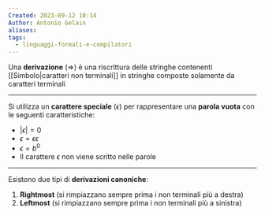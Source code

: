 ```yaml
---
Created: 2023-09-12 10:14
Author: Antonio Gelain
aliases: 
tags:
  - linguaggi-formali-e-compilatori
---
```


Una **derivazione** ($\Rightarrow$) è una riscrittura delle stringhe contenenti [[Simbolo|caratteri non terminali]] in stringhe composte solamente da caratteri terminali

---

Si utilizza un **carattere speciale** ($\epsilon$) per rappresentare una **parola vuota** con le seguenti caratteristiche:
- $|\epsilon| = 0$
- $\epsilon = \epsilon \epsilon$
- $\epsilon = b^{0}$
- Il carattere $\epsilon$ non viene scritto nelle parole

---

Esistono due tipi di **derivazioni canoniche**:
1. **Rightmost** (si rimpiazzano sempre prima i non terminali più a destra)
2. **Leftmost** (si rimpiazzano sempre prima i non terminali più a sinistra)